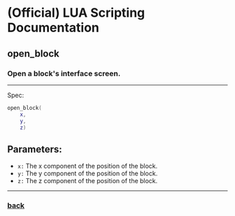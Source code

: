 
# (Official) LUA Scripting Documentation

## open_block

### Open a block's interface screen.
___
Spec:
```lua
open_block(
	x,
	y,
	z)
```
## Parameters:
- `x:` The x component of the position of the block.
- `y:` The y component of the position of the block.
- `z:` The z component of the position of the block.

___
### [back](../other)
